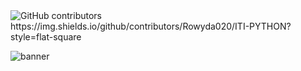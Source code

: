 <img alt="GitHub contributors" src="https://img.shields.io/github/contributors/Rowyda020/ITI-PYTHON?style=flat-square">
https://img.shields.io/github/contributors/Rowyda020/ITI-PYTHON?style=flat-square

![banner](https://user-images.githubusercontent.com/76496105/221377857-2e98965d-0259-40d6-840b-3f909b2b5636.png)
